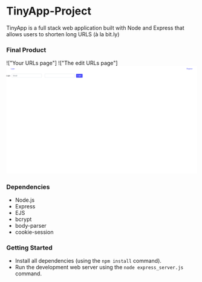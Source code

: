 # TinyApp-Project

TinyApp is a full stack web application built with Node and Express that allows users to shorten long URLS (à la bit.ly)

### **Final Product**

!["Your URLs page"]
!["The edit URLs page"]
!["Login page"](https://github.com/GabrielVaradi/TinyApp-Project/blob/master/docs/Login-page.png?raw=true)

### **Dependencies**

- Node.js
- Express
- EJS
- bcrypt
- body-parser
- cookie-session

### **Getting Started**

- Install all dependencies (using the `npm install` command).
- Run the development web server using the `node express_server.js` command.
